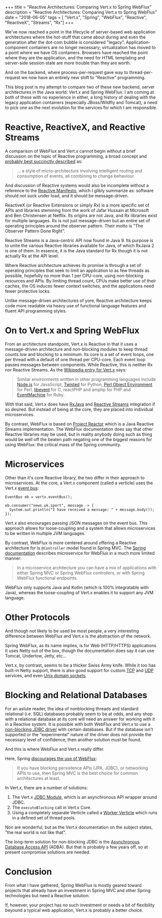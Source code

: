 +++
title = "Reactive Architectures: Comparing Vert.x to Spring WebFlux"
description = "Reactive Architectures: Comparing Vert.x to Spring WebFlux"
date = "2018-06-05"
tags = [ "Vert.x", "Spring", "WebFlux", "Reactive", "ReactiveX", "Streams", "Rx"]
+++


We've now reached a point in the lifecycle of server-based web application architectures where the hot-stuff that came about during and even the generation after the dot-com bubble is considered "legacy". Application-component containers are no longer necessary; virtualization has moved to a point where we have OS containers. Browsers have reached the point where they are the application, and the need for HTML templating and server-side session state are more trouble than they are worth.

<!-- more -->

And on the backend, where process-per-request gave way to thread-per-request we now have an entirely new shift to "Reactive" programming.

This blog post is my attempt to compare two of these new backend, server architectures in the Java world: Vert.x and Spring WebFlux. I am coming at both of these with no experience in either, a long history of dealing with the legacy application containers (especially JBoss/Wildfly and Tomcat), a need to pick one as the next evolution for the services for which I am responsible.

# Reactive, ReactiveX, and Reactive Streams

A comparison of WebFlux and Vert.x cannot begin without a brief discussion on the topic of Reactive programming, a broad concept and [probably best succinctly described](https://spring.io/blog/2016/06/07/notes-on-reactive-programming-part-i-the-reactive-landscape) as:

> ... a style of micro-architecture involving intelligent routing and consumption of events, all combining to change behaviour.

And discussion of Reactive systems would also be incomplete without a reference to the [Reactive Manifesto](https://www.reactivemanifesto.org/), which I glibly summarize as: software should not suck under load, and it should be message-driven.

ReactiveX (or Reactive Extensions or simply Rx) is a more specific set of APIs and libraries stemming from the work of Jafar Hussain at Microsoft and Ben Christensen at Netflix. Its origins are not Java, and Rx libraries exist for multiple languages. Rx is not just message-driven but an entire set of operating principles around the observer pattern. Their motto is "The Observer Pattern Done Right".

Reactive Streams is a Java-centric API now found in Java 9. Its purpose is to unite the various Reactive libraries available for Java, of which RxJava 2 is one of them. In essence, it is the Java standard for Rx though it is not actually Rx at the API level.

Where Reactive architecture achieves its promise is through a set of operating principles that seek to limit an application to as few threads as possible, hopefully no more than 1 per CPU-core, using non-blocking resources and APIs. By limiting thread count, CPUs make better use of their caches, the OS induces fewer context switches, and the applications need fewer protective locks.

Unlike message-driven architectures of yore, Reactive architecture keeps code more readable via heavy use of functional language features and fluent API programming styles.

# On to Vert.x and Spring WebFlux

From an architecture standpoint, Vert.x is Reactive in that it uses a message-driven architecture and non-blocking modules to keep thread counts low and blocking to a minimum. Its core is a set of event loops, one per thread with a default of one thread per CPU-core. Each event loop passes messages between components. While Reactive, this is neither Rx nor Reactive Streams. As the [Wikipedia entry for Vert.x](https://en.wikipedia.org/wiki/Vert.x) says:

> Similar environments written in other programming languages include [Node.js](https://en.wikipedia.org/wiki/Node.js) for JavaScript, [Twisted](https://en.wikipedia.org/wiki/Twisted_(software)) for Python, [Perl Object Environment](https://en.wikipedia.org/wiki/Perl_Object_Environment) for Perl, [libevent](https://en.wikipedia.org/wiki/Libevent) for C, reactPHP and amphp for PHP and [EventMachine](https://en.wikipedia.org/wiki/EventMachine) for Ruby.

With that said, Vert.x does have [RxJava](https://vertx.io/docs/vertx-rx/java2/) and [Reactive Streams](https://vertx.io/docs/vertx-reactive-streams/java/) integration if so desired. But instead of being at the core, they are placed into individual microservices.

By contrast, WebFlux is based on [Project Reactor](https://projectreactor.io/) which is a Java Reactive Streams implementation. The WebFlux documentation does say that other Reactive libraries may be used, but in reality anybody doing such as thing would be well off the beaten path negating one of the biggest reasons for using WebFlux: the critical mass of the Spring community.

# Microservices

Other than it's core Reactive library, the two differ in their approach to microservices. At the core, a Vert.x component (called a verticle) uses the Vert.x [event bus](https://vertx.io/docs/vertx-core/java/#event_bus):

```
EventBus eb = vertx.eventBus();

eb.consumer("news.uk.sport", message -> {
  System.out.println("I have received a message: " + message.body());
});
```
Vert.x also encourages passing JSON messages on the event bus. This approach allows for loose-coupling and a system that allows microservices to be written in multiple JVM languages.

By contrast, WebFlux is more centered around offering a Reactive architecture for is `@Controller` model found in Spring MVC. The [Spring documentation](https://docs.spring.io/spring/docs/current/spring-framework-reference/web-reactive.html) describes microservice for WebFlux in a much more limited manner:

> In a microservice architecture you can have a mix of applications with either Spring MVC or Spring WebFlux controllers, or with Spring WebFlux functional endpoints.

WebFlux only supports Java and Kotlin (which is 100% integratable with Java), whereas the loose-coupling of Vert.x enables it to support any JVM language.

# Other Protocols

And though not likely to be used be most people, a very interesting difference between WebFlux and Vert.x is the abstraction of the network.

Spring WebFlux, as its name implies, is for Web (HTTP/HTTPS) applications. It uses Netty out of the box, though the documentation does say it can use Tomcat, Undertow, Jetty, etc...

Vert.x, by contrast, seems to be a thicker Swiss Army knife. While it too has built-in Netty support, there is also good support for custom [TCP](https://vertx.io/docs/vertx-core/java/#_writing_tcp_servers_and_clients) and [UDP](https://vertx.io/docs/vertx-core/java/#_writing_tcp_servers_and_clients) services, and even [Unix domain sockets](https://vertx.io/docs/vertx-core/java/#_domain_sockets).

# Blocking and Relational Databases

For an astute reader, the idea of nonblocking threads and standard relational (i.e. SQL) databases probably seem to be at odds, and any shop with a relational database at its core will need an answer for working with it in a Reactive system. It is possible with both WebFlux and Vert.x to use a [non-blocking JDBC driver](https://github.com/mauricio/postgresql-async) with certain databases. But if the database isn't supported or the "experimental" nature of the driver does not provide the necessary level of confidence, then another solution must be found.

And this is where WebFlux and Vert.x really differ.

Here, Spring [discourages the use of WebFlux](https://docs.spring.io/spring/docs/current/spring-framework-reference/web-reactive.html):

> If you have blocking persistence APIs (JPA, JDBC), or networking APIs to use, then Spring MVC is the best choice for common architectures at least.

In Vert.x, there are a number of solutions:

1. The Vert.x [JDBC Module](https://vertx.io/docs/vertx-jdbc-client/java/), which is an asynchronous API wrapper around JDBC.
2. The `executeBlocking` call in Vert.x Core.
3. Using a completely separate Verticle called a [Worker Verticle](https://vertx.io/docs/vertx-core/java/#worker_verticles) which runs in a defined set of thread pools.

Non are wonderful, but as the Vert.x documentation on the subject states, "the real world is not like that".

The long-term solution for non-blocking JDBC is the [Asynchronous Database Access API](https://blogs.oracle.com/java/jdbc-next:-a-new-asynchronous-api-for-connecting-to-a-database) (ADBA). But that is probably a few years off, so at present compromise solutions are needed.

# Conclusion

From what I have gathered, Spring WebFlux is mostly geared toward projects that already have an investment in Spring MVC and other Spring technologies but need a Reactive solution.

If, however, your project has no such investment or needs a bit of flexibility beyound a typical web application, Vert.x is probably a better choice.
